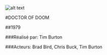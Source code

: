 ![alt text](https://github.com/phytophil/Filmographie-de-Tim-Burton/images/)

#DOCTOR OF DOOM

##1979

###Réalisé par: Tim Burton

###Acteurs: Brad Bird, Chris Buck, Tim Burton
